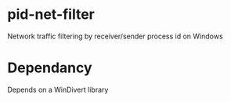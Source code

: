 # pid-net-filter
Network traffic filtering by receiver/sender process id on Windows

# Dependancy
Depends on a WinDivert library
